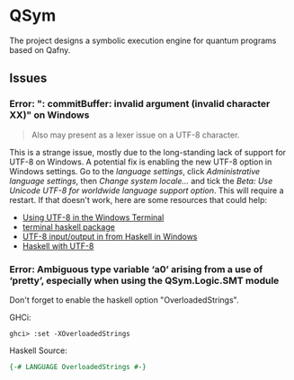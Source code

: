 # QSym

The project designs a symbolic execution engine for quantum programs based on Qafny.

## Issues

### Error: "<stdout>: commitBuffer: invalid argument (invalid character XX)" on Windows

> Also may present as a lexer issue on a UTF-8 character.

This is a strange issue, mostly due to the long-standing lack of support for UTF-8 on Windows. A potential fix is enabling the new UTF-8 option in Windows settings. Go to the *language settings*, click *Administrative language settings*, then *Change system locale…* and tick the *Beta: Use Unicode UTF-8 for worldwide language support option*. This will require a restart. If that doesn't work, here are some resources that could help:

- [Using UTF-8 in the Windows Terminal](https://akr.am/blog/posts/using-utf-8-in-the-windows-terminal)
- [terminal haskell package](https://hackage.haskell.org/package/terminal)
- [UTF-8 input/output in from Haskell in Windows](https://stackoverflow.com/questions/66928909/utf-8-input-output-in-from-haskell-in-windows)
- [Haskell with UTF-8](https://serokell.io/blog/haskell-with-utf8)

### Error:  Ambiguous type variable ‘a0’ arising from a use of ‘pretty’, especially when using the QSym.Logic.SMT module

Don't forget to enable the haskell option "OverloadedStrings".

GHCi:
```
ghci> :set -XOverloadedStrings
```
Haskell Source:
```haskell
{-# LANGUAGE OverloadedStrings #-}
```